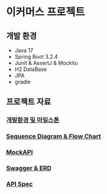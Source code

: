# 이커머스 프로젝트

## 개발 환경
- Java 17
- Spring Boot 3.2.4
- Junit & AssertJ & Mockito
- H2 DataBase
- JPA
- gradle

## 프로젝트 자료
### [개발환경 및 마일스톤](https://github.com/K-J-HYEON/hh_3wk_ecommerce/blob/main/docs/DevEnv%26MileStone.md)
### [Sequence Diagram & Flow Chart](https://github.com/K-J-HYEON/hh_3wk_ecommerce/blob/main/docs/SequenceAndFlowChart.md)
### [MockAPI](https://github.com/K-J-HYEON/hh_3wk_ecommerce/blob/main/docs/MockAPI.md)
### [Swagger & ERD](https://github.com/K-J-HYEON/hh_3wk_ecommerce/blob/main/docs/SwaggerAndERD.md)
### [API Spec](https://github.com/K-J-HYEON/hh_3wk_ecommerce/blob/main/docs/APISpec.md)
